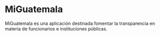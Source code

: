 # MiGuatemala

MiGuatemala es una aplicación destinada fomentar la transparencia en materia de funcionarios
e instituciones públicas.
